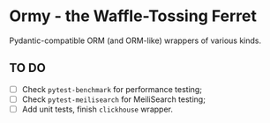 # Ormy - the Waffle-Tossing Ferret

Pydantic-compatible ORM (and ORM-like) wrappers of various kinds.

## TO DO

- [ ] Check `pytest-benchmark` for performance testing;
- [ ] Check `pytest-meilisearch` for MeiliSearch testing;
- [ ] Add unit tests, finish `clickhouse` wrapper.
